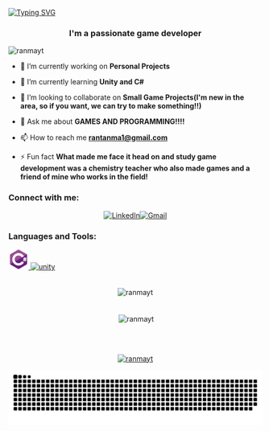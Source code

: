 [![Typing SVG](<https://readme-typing-svg.demolab.com?font=Play&vCenter=true&left=true&size=50&pause=1000&color=FFF&width=1000&height=65&lines=Ol%C3%A1+%2C+eu+me+chamo+Ranma+;Seja+Bem-Vindo(a)+!+👋>)](https://git.io/typing-svg)
<h3 align="center">I'm a passionate game developer</h3>

<p align="left"> <img src="https://komarev.com/ghpvc/?username=ranmayt&label=Profile%20views&color=0e75b6&style=flat" alt="ranmayt" /> </p>

- 🔭 I’m currently working on **Personal Projects**

- 🌱 I’m currently learning **Unity and C#**

- 👯 I’m looking to collaborate on **Small Game Projects(I'm new in the area, so if you want, we can try to make something!!)**

- 💬 Ask me about **GAMES AND PROGRAMMING!!!!**

- 📫 How to reach me **rantanma1@gmail.com**

- ⚡ Fun fact **What made me face it head on and study game development was a chemistry teacher who also made games and a friend of mine who works in the field!**

<h3 align="left">Connect with me:</h3>
<p align="left" style="display:flex; justify-content:center;">

<a href="https://www.linkedin.com/in/guilherme-venancio-521b47260/" target="_blank">
<img src="https://img.shields.io/badge/linkedin-%231E77B5.svg?&style=for-the-badge&logo=linkedin&logoColor=white" alt="LinkedIn"  />
</a>
<a href="mailto:rantanma1@gmail.com" target="_blank" style="display:inline">
<img src="https://img.shields.io/badge/Gmail-D14836?style=for-the-badge&logo=gmail&logoColor=white" alt="Gmail"  />
</a>
</p>

<h3 align="left">Languages and Tools:</h3>
<p align="left"> <a href="https://www.w3schools.com/cs/" target="_blank" rel="noreferrer"> <img src="https://raw.githubusercontent.com/devicons/devicon/master/icons/csharp/csharp-original.svg" alt="csharp" width="40" height="40"/> </a> <a href="https://unity.com/" target="_blank" rel="noreferrer"> <img src="https://www.vectorlogo.zone/logos/unity3d/unity3d-icon.svg" alt="unity" width="40" height="40"/> </a> </p>

<div align="center">
<p><img style="padding-top:20px; padding-bottom:20px;" align="center" src="https://github-readme-stats.vercel.app/api/top-langs/?username=RanmaYT&theme=tokyonight&hide_border=false&include_all_commits=false&count_private=false&layout=compact" alt="ranmayt" /></p>

<p>&nbsp;<img align="center"  src="https://github-readme-stats.vercel.app/api?username=RanmaYT&theme=tokyonight&hide_border=false&include_all_commits=true&count_private=true" alt="ranmayt" /></p>

<br>
<br>

<p align="center"> <a href="https://github.com/ryo-ma/github-profile-trophy"><img src="https://github-profile-trophy.vercel.app/?username=ranmayt&theme=tokyonight&column=4row=2&margin-w=30&margin-h=20" alt="ranmayt" /></a> </p>

</div>

<div>

![image](https://raw.githubusercontent.com/platane/snk/output/github-contribution-grid-snake.svg)

</div>
